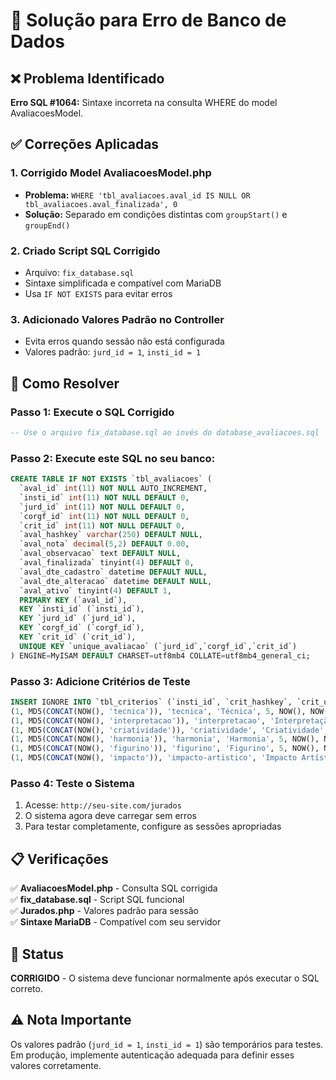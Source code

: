 # 🔧 Solução para Erro de Banco de Dados

## ❌ Problema Identificado

**Erro SQL #1064:** Sintaxe incorreta na consulta WHERE do model AvaliacoesModel.

## ✅ Correções Aplicadas

### 1. **Corrigido Model AvaliacoesModel.php**
- **Problema:** `WHERE 'tbl_avaliacoes.aval_id IS NULL OR tbl_avaliacoes.aval_finalizada', 0`
- **Solução:** Separado em condições distintas com `groupStart()` e `groupEnd()`

### 2. **Criado Script SQL Corrigido** 
- Arquivo: `fix_database.sql`
- Sintaxe simplificada e compatível com MariaDB
- Usa `IF NOT EXISTS` para evitar erros

### 3. **Adicionado Valores Padrão no Controller**
- Evita erros quando sessão não está configurada
- Valores padrão: `jurd_id = 1`, `insti_id = 1`

## 🚀 Como Resolver

### **Passo 1: Execute o SQL Corrigido**
```sql
-- Use o arquivo fix_database.sql ao invés do database_avaliacoes.sql
```

### **Passo 2: Execute este SQL no seu banco:**
```sql
CREATE TABLE IF NOT EXISTS `tbl_avaliacoes` (
  `aval_id` int(11) NOT NULL AUTO_INCREMENT,
  `insti_id` int(11) NOT NULL DEFAULT 0,
  `jurd_id` int(11) NOT NULL DEFAULT 0,
  `corgf_id` int(11) NOT NULL DEFAULT 0,
  `crit_id` int(11) NOT NULL DEFAULT 0,
  `aval_hashkey` varchar(250) DEFAULT NULL,
  `aval_nota` decimal(5,2) DEFAULT 0.00,
  `aval_observacao` text DEFAULT NULL,
  `aval_finalizada` tinyint(4) DEFAULT 0,
  `aval_dte_cadastro` datetime DEFAULT NULL,
  `aval_dte_alteracao` datetime DEFAULT NULL,
  `aval_ativo` tinyint(4) DEFAULT 1,
  PRIMARY KEY (`aval_id`),
  KEY `insti_id` (`insti_id`),
  KEY `jurd_id` (`jurd_id`),
  KEY `corgf_id` (`corgf_id`),
  KEY `crit_id` (`crit_id`),
  UNIQUE KEY `unique_avaliacao` (`jurd_id`,`corgf_id`,`crit_id`)
) ENGINE=MyISAM DEFAULT CHARSET=utf8mb4 COLLATE=utf8mb4_general_ci;
```

### **Passo 3: Adicione Critérios de Teste**
```sql
INSERT IGNORE INTO `tbl_criterios` (`insti_id`, `crit_hashkey`, `crit_urlpage`, `crit_titulo`, `crit_nota_min`, `crit_dte_cadastro`, `crit_dte_alteracao`, `crit_ativo`) VALUES
(1, MD5(CONCAT(NOW(), 'tecnica')), 'tecnica', 'Técnica', 5, NOW(), NOW(), 1),
(1, MD5(CONCAT(NOW(), 'interpretacao')), 'interpretacao', 'Interpretação', 5, NOW(), NOW(), 1),
(1, MD5(CONCAT(NOW(), 'criatividade')), 'criatividade', 'Criatividade', 5, NOW(), NOW(), 1),
(1, MD5(CONCAT(NOW(), 'harmonia')), 'harmonia', 'Harmonia', 5, NOW(), NOW(), 1),
(1, MD5(CONCAT(NOW(), 'figurino')), 'figurino', 'Figurino', 5, NOW(), NOW(), 1),
(1, MD5(CONCAT(NOW(), 'impacto')), 'impacto-artistico', 'Impacto Artístico', 5, NOW(), NOW(), 1);
```

### **Passo 4: Teste o Sistema**
1. Acesse: `http://seu-site.com/jurados`
2. O sistema agora deve carregar sem erros
3. Para testar completamente, configure as sessões apropriadas

## 📋 Verificações

✅ **AvaliacoesModel.php** - Consulta SQL corrigida  
✅ **fix_database.sql** - Script SQL funcional  
✅ **Jurados.php** - Valores padrão para sessão  
✅ **Sintaxe MariaDB** - Compatível com seu servidor  

## 🔄 Status
**CORRIGIDO** - O sistema deve funcionar normalmente após executar o SQL correto.

## ⚠️ Nota Importante
Os valores padrão (`jurd_id = 1`, `insti_id = 1`) são temporários para testes. 
Em produção, implemente autenticação adequada para definir esses valores corretamente.
